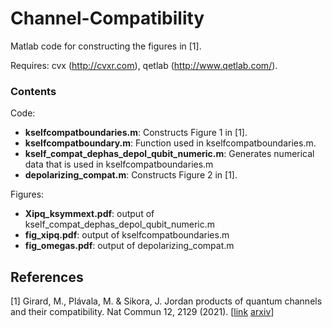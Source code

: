 # Channel-Compatibility
Matlab code for constructing the figures in [1].

Requires: cvx (http://cvxr.com), qetlab (http://www.qetlab.com/).

### Contents
Code:
 - **kselfcompatboundaries.m**: Constructs Figure 1 in [1].
 - **kselfcompatboundary.m**: Function used in kselfcompatboundaries.m.
 - **kself_compat_dephas_depol_qubit_numeric.m**: Generates numerical data that is used in kselfcompatboundaries.m
 - **depolarizing_compat.m**: Constructs Figure 2 in [1].

Figures:
 - **Xipq_ksymmext.pdf**: output of kself_compat_dephas_depol_qubit_numeric.m
 - **fig_xipq.pdf**: output of kselfcompatboundaries.m
 - **fig_omegas.pdf**: output of depolarizing_compat.m

## References

[1] Girard, M., Plávala, M. & Sikora, J. Jordan products of quantum channels and their compatibility. Nat Commun 12, 2129 (2021). \[[link](https://doi.org/10.1038/s41467-021-22275-0)  [arxiv](https://arxiv.org/abs/2009.03279)\]




